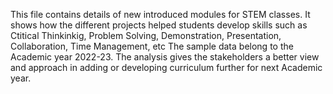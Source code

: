 This file contains details of new introduced modules for STEM classes.
It shows how the different projects helped students develop skills such as Ctitical Thinkinkig, Problem Solving, Demonstration, Presentation, Collaboration, Time Management, etc
The sample data belong to the Academic year 2022-23.
The analysis gives the stakeholders a better view and approach in adding or developing curriculum further for next Academic year.
